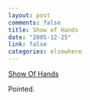 ```yaml
--- 
layout: post
comments: false
title: Show of Hands
date: "2005-12-25"
link: false
categories: elsewhere
---
```

<a href="http://www.harpers.org/art/cartoons/mrfish/ShowOfHands_526x381.jpg" title="Show of Hands">Show Of Hands</a>

Pointed.
